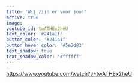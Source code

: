 ```yaml
---
title: 'Wij zijn er voor jou!'
active: true
image:
youtube_id: twATHEx2heU
text_color: '#241a1f'
button_color: '#241a1f'
button_hover_color: '#5e2d83'
text_shadow: true
text_shadow_color: '#ffffff'
---
```



https://www.youtube.com/watch?v=twATHEx2heU